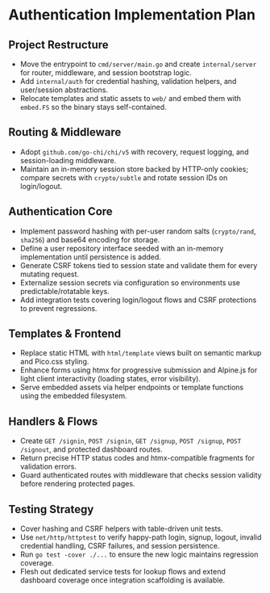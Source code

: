# Authentication Implementation Plan

## Project Restructure

- Move the entrypoint to `cmd/server/main.go` and create `internal/server` for router, middleware, and session bootstrap logic.
- Add `internal/auth` for credential hashing, validation helpers, and user/session abstractions.
- Relocate templates and static assets to `web/` and embed them with `embed.FS` so the binary stays self-contained.

## Routing & Middleware

- Adopt `github.com/go-chi/chi/v5` with recovery, request logging, and session-loading middleware.
- Maintain an in-memory session store backed by HTTP-only cookies; compare secrets with `crypto/subtle` and rotate session IDs on login/logout.

## Authentication Core

- Implement password hashing with per-user random salts (`crypto/rand`, `sha256`) and base64 encoding for storage.
- Define a user repository interface seeded with an in-memory implementation until persistence is added.
- Generate CSRF tokens tied to session state and validate them for every mutating request.
- Externalize session secrets via configuration so environments use predictable/rotatable keys.
- Add integration tests covering login/logout flows and CSRF protections to prevent regressions.

## Templates & Frontend

- Replace static HTML with `html/template` views built on semantic markup and Pico.css styling.
- Enhance forms using htmx for progressive submission and Alpine.js for light client interactivity (loading states, error visibility).
- Serve embedded assets via helper endpoints or template functions using the embedded filesystem.

## Handlers & Flows

- Create `GET /signin`, `POST /signin`, `GET /signup`, `POST /signup`, `POST /signout`, and protected dashboard routes.
- Return precise HTTP status codes and htmx-compatible fragments for validation errors.
- Guard authenticated routes with middleware that checks session validity before rendering protected pages.

## Testing Strategy

- Cover hashing and CSRF helpers with table-driven unit tests.
- Use `net/http/httptest` to verify happy-path login, signup, logout, invalid credential handling, CSRF failures, and session persistence.
- Run `go test -cover ./...` to ensure the new logic maintains regression coverage.
- Flesh out dedicated service tests for lookup flows and extend dashboard coverage once integration scaffolding is available.
